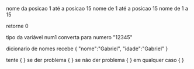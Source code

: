 nome da posicao 1 até a posicao 15
nome de 1 até a posicao 15
nome de 1 a 15

retorne 0

tipo da variável num1
converta para numero "12345"

dicionario de nomes recebe  { "nome":"Gabriel", "idade":"Gabriel" }

tente
{
}
se der problema
{
}
se não der problema
{
}
em qualquer caso
{
}